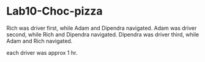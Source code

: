 # Lab10-Choc-pizza

Rich was driver first, while Adam and Dipendra navigated.
Adam was driver second, while Rich and Dipendra navigated.
Dipendra was driver third, while Adam and Rich navigated.

each driver was approx 1 hr.